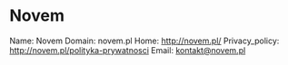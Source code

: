 
# Novem

Name: Novem
Domain: novem.pl
Home: http://novem.pl/
Privacy_policy: http://novem.pl/polityka-prywatnosci
Email: kontakt@novem.pl
